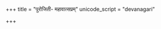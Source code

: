 +++
title = "पुरोजिती- महावात्सप्रम्"
unicode_script = "devanagari"

+++
<div class="js_include" url="/vedAH_sAma/paravastu-saama/devaH/somaH/purojitI-vo-mahAvAtsapram/"  newLevelForH1="1" includeTitle="false"> </div>